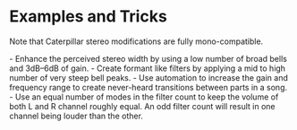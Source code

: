 # Examples and Tricks

Note that Caterpillar stereo modifications are fully mono-compatible.

<div class="block bg-dark-1">
- Enhance the perceived stereo width by using a low number of broad bells and 3dB–6dB of gain.
- Create formant like filters by applying a mid to high number of very steep bell peaks.
- Use automation to increase the gain and frequency range to create never-heard transitions between parts in a song.
- Use an equal number of modes in the filter count to keep the volume of both L and R channel roughly equal. An odd filter count will result in one channel being louder than the other.
</div>

<div class="pb"></div>
